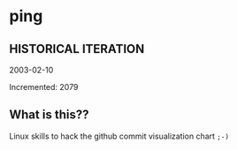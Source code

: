 # ping

## HISTORICAL ITERATION
2003-02-10

Incremented: 2079

## What is this?? 
Linux skills to hack the github commit visualization chart `;-)`
